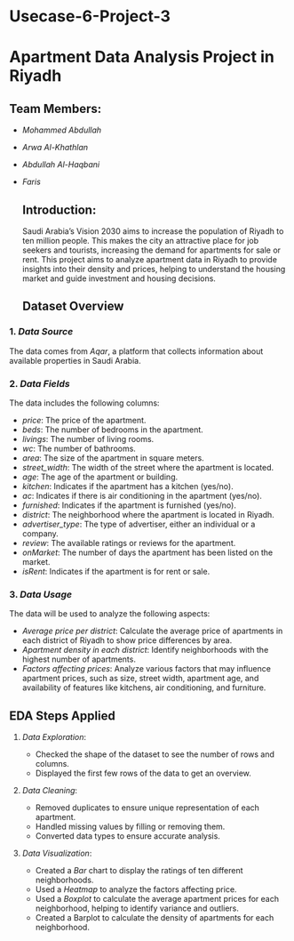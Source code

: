 # Usecase-6-Project-3
# Apartment Data Analysis Project in Riyadh



## Team Members:
- *Mohammed Abdullah*
- *Arwa Al-Khathlan*
- *Abdullah Al-Haqbani*
- *Faris*

  ## Introduction:
  Saudi Arabia’s Vision 2030 aims to increase the population of Riyadh to ten million people. This makes the city an attractive place for job seekers and tourists, increasing the demand for apartments for sale or rent. This project aims to analyze apartment data in Riyadh to provide insights into their density and prices, helping to understand the housing market and guide investment and housing decisions.

  ## Dataset Overview
### 1. *Data Source*  
   The data comes from *Aqar*, a platform that collects information about available properties in Saudi Arabia.

### 2. *Data Fields*  
   The data includes the following columns:

   - *price*: The price of the apartment.
   - *beds*: The number of bedrooms in the apartment.
   - *livings*: The number of living rooms.
   - *wc*: The number of bathrooms.
   - *area*: The size of the apartment in square meters.
   - *street_width*: The width of the street where the apartment is located.
   - *age*: The age of the apartment or building.
   - *kitchen*: Indicates if the apartment has a kitchen (yes/no).
   - *ac*: Indicates if there is air conditioning in the apartment (yes/no).
   - *furnished*: Indicates if the apartment is furnished (yes/no).
   - *district*: The neighborhood where the apartment is located in Riyadh.
   - *advertiser_type*: The type of advertiser, either an individual or a company.
   - *review*: The available ratings or reviews for the apartment.
   - *onMarket*: The number of days the apartment has been listed on the market.
   - *isRent*: Indicates if the apartment is for rent or sale.

### 3. *Data Usage*
   The data will be used to analyze the following aspects:

   - *Average price per district*: Calculate the average price of apartments in each district of Riyadh to show price differences by area.
   - *Apartment density in each district*: Identify neighborhoods with the highest number of apartments.
   - *Factors affecting prices*: Analyze various factors that may influence apartment prices, such as size, street width, apartment age, and availability of features like kitchens, air conditioning, and furniture.

## EDA Steps Applied

1. *Data Exploration*:
   - Checked the shape of the dataset to see the number of rows and columns.
   - Displayed the first few rows of the data to get an overview.

2. *Data Cleaning*:
   - Removed duplicates to ensure unique representation of each apartment.
   - Handled missing values by filling or removing them.
   - Converted data types to ensure accurate analysis.

3. *Data Visualization*:
   - Created a *Bar* chart to display the ratings of ten different neighborhoods.
   - Used a *Heatmap* to analyze the factors affecting price.
   - Used a *Boxplot* to calculate the average apartment prices for each neighborhood, helping to identify variance and outliers.
   - Created a Barplot to calculate the density of apartments for each neighborhood.

